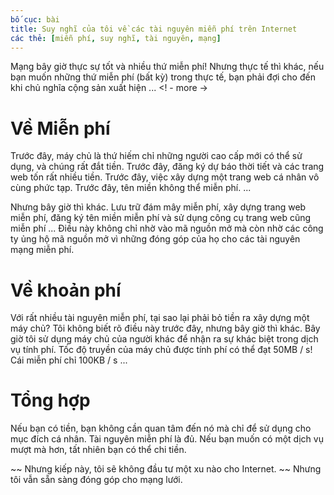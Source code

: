 ```yaml
---
bố cục: bài
title: Suy nghĩ của tôi về các tài nguyên miễn phí trên Internet
các thẻ: [miễn phí, suy nghĩ, tài nguyên, mạng]
---
```


Mạng bây giờ thực sự tốt và nhiều thứ miễn phí! Nhưng thực tế thì khác, nếu bạn muốn những thứ miễn phí (bất kỳ) trong thực tế, bạn phải đợi cho đến khi chủ nghĩa cộng sản xuất hiện ... <! - more ->

# Về Miễn phí

Trước đây, máy chủ là thứ hiếm chỉ những người cao cấp mới có thể sử dụng, và chúng rất đắt tiền.
Trước đây, đăng ký dự báo thời tiết và các trang web tốn rất nhiều tiền.
Trước đây, việc xây dựng một trang web cá nhân vô cùng phức tạp.
Trước đây, tên miền không thể miễn phí.
...

Nhưng bây giờ thì khác. Lưu trữ đám mây miễn phí, xây dựng trang web miễn phí, đăng ký tên miền miễn phí và sử dụng công cụ trang web cũng miễn phí ...
Điều này không chỉ nhờ vào mã nguồn mở mà còn nhờ các công ty ủng hộ mã nguồn mở vì những đóng góp của họ cho các tài nguyên mạng miễn phí.

# Về khoản phí
Với rất nhiều tài nguyên miễn phí, tại sao lại phải bỏ tiền ra xây dựng một máy chủ?
Tôi không biết rõ điều này trước đây, nhưng bây giờ thì khác. Bây giờ tôi sử dụng máy chủ của người khác để nhận ra sự khác biệt trong dịch vụ tính phí.
Tốc độ truyền của máy chủ được tính phí có thể đạt 50MB / s! Cái miễn phí chỉ 100KB / s ...

# Tổng hợp
Nếu bạn có tiền, bạn không cần quan tâm đến nó mà chỉ để sử dụng cho mục đích cá nhân. Tài nguyên miễn phí là đủ. Nếu bạn muốn có một dịch vụ mượt mà hơn, tất nhiên bạn có thể chi tiền.

~~ Nhưng kiếp này, tôi sẽ không đầu tư một xu nào cho Internet. ~~ Nhưng tôi vẫn sẵn sàng đóng góp cho mạng lưới.
